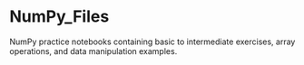 # NumPy_Files
NumPy practice notebooks containing basic to intermediate exercises, array operations, and data manipulation examples.

